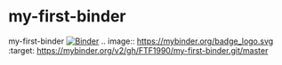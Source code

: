 # my-first-binder
my-first-binder
[![Binder](https://mybinder.org/badge_logo.svg)](https://mybinder.org/v2/gh/FTF1990/my-first-binder.git/master)
.. image:: https://mybinder.org/badge_logo.svg
 :target: https://mybinder.org/v2/gh/FTF1990/my-first-binder.git/master
